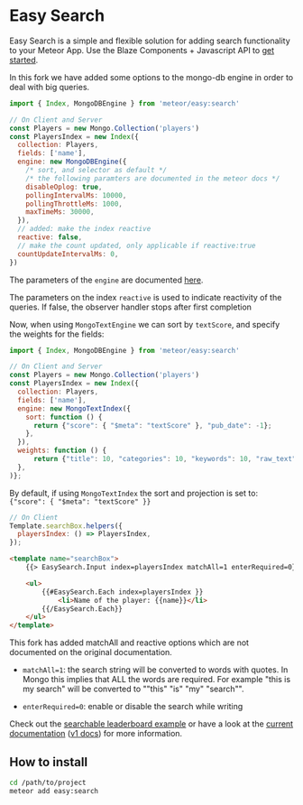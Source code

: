 Easy Search 
=====================

Easy Search is a simple and flexible solution for adding search functionality to your Meteor App. Use the Blaze Components + Javascript API to [get started](http://matteodem.github.io/meteor-easy-search/getting-started).

In this fork we have added some options to the mongo-db engine in order to deal with big queries.

```javascript
import { Index, MongoDBEngine } from 'meteor/easy:search'

// On Client and Server
const Players = new Mongo.Collection('players')
const PlayersIndex = new Index({
  collection: Players,
  fields: ['name'],
  engine: new MongoDBEngine({
    /* sort, and selector as default */
    /* the following paramters are documented in the meteor docs */
    disableOplog: true,
    pollingIntervalMs: 10000,
    pollingThrottleMs: 1000,
    maxTimeMs: 30000,
  }),
  // added: make the index reactive
  reactive: false,
  // make the count updated, only applicable if reactive:true
  countUpdateIntervalMs: 0,
})
```

The parameters of the `engine` are documented
[here](https://docs.meteor.com/api/collections.html#Mongo-Collection-find).

The parameters on the index `reactive` is used to indicate reactivity of the queries. If false, the observer handler stops after first completion

Now, when using `MongoTextEngine` we can sort by `textScore`, and specify the
weights for the fields:

```javascript
import { Index, MongoDBEngine } from 'meteor/easy:search'

// On Client and Server
const Players = new Mongo.Collection('players')
const PlayersIndex = new Index({
  collection: Players,
  fields: ['name'],
  engine: new MongoTextIndex({
    sort: function () {
      return {"score": { "$meta": "textScore" }, "pub_date": -1};
    },
  }),
  weights: function () {
      return {"title": 10, "categories": 10, "keywords": 10, "raw_text": 5};
  },
)};
```
By default, if using `MongoTextIndex` the sort and projection is set to: `{"score": { "$meta": "textScore" }}`


```javascript
// On Client
Template.searchBox.helpers({
  playersIndex: () => PlayersIndex,
});
```

```html
<template name="searchBox">
    {{> EasySearch.Input index=playersIndex matchAll=1 enterRequired=0}}

    <ul>
        {{#EasySearch.Each index=playersIndex }}
            <li>Name of the player: {{name}}</li>
        {{/EasySearch.Each}}
    </ul>
</template>
```

This fork has added matchAll and reactive options which are not documented on
the original documentation.

* `matchAll=1`: the search string will be converted to words with quotes. In Mongo
this implies that ALL the words are required. For example "this is my search"
will be converted to ""this" "is" "my" "search"".

* `enterRequired=0`: enable or disable the search while writing

Check out the [searchable leaderboard example](https://github.com/matteodem/easy-search-leaderboard) or have a look at the [current documentation](http://matteodem.github.io/meteor-easy-search/) ([v1 docs](https://github.com/matteodem/meteor-easy-search/tree/gh-pages/_v1docs)) for more information.

## How to install

```sh
cd /path/to/project
meteor add easy:search
```
